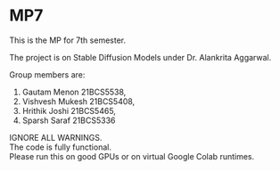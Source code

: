 # MP7
This is the MP for 7th semester.  

The project is on Stable Diffusion Models under Dr. Alankrita Aggarwal.  

Group members are:  
1. Gautam Menon 21BCS5538,  
2. Vishvesh Mukesh 21BCS5408,  
3. Hrithik Joshi 21BCS5465,  
4. Sparsh Saraf 21BCS5336  

IGNORE ALL WARNINGS.  
The code is fully functional.  
Please run this on good GPUs or on virtual Google Colab runtimes.
